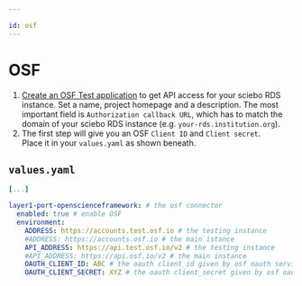 ```yaml
---

id: osf
---
```


# OSF

1. [Create an OSF Test application](https://test.osf.io/settings/applications) to get API access for your sciebo RDS instance. 
Set a name, project homepage and a description. The most important field is `Authorization callback URL`, which has to match the domain of your sciebo RDS instance (e.g. `your-rds.institution.org`).
2. The first step will give you an OSF `Client ID` and `Client secret`.   
Place it in your `values.yaml` as shown beneath.

## `values.yaml`

```yaml
[...]

layer1-port-openscienceframework: # the osf connector
  enabled: true # enable OSF
  environment:
    ADDRESS: https://accounts.test.osf.io # the testing instance
    #ADDRESS: https://accounts.osf.io # the main istance
    API_ADDRESS: https://api.test.osf.io/v2 # the testing instance
    #API_ADDRESS: https://api.osf.io/v2 # the main instance
    OAUTH_CLIENT_ID: ABC # the oauth client_id given by osf oauth service
    OAUTH_CLIENT_SECRET: XYZ # the oauth client_secret given by osf oauth service
```